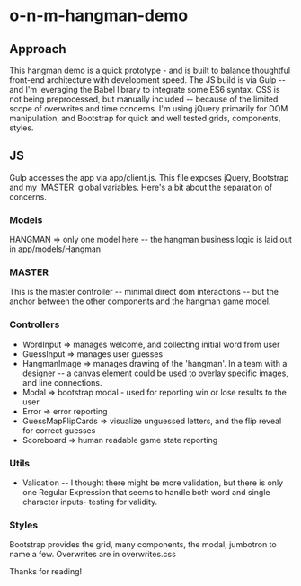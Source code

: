 # o-n-m-hangman-demo

## Approach

This hangman demo is a quick prototype - and is built to balance thoughtful front-end architecture with development speed.
The JS build is via Gulp -- and I'm leveraging the Babel library to integrate some ES6 syntax. 
CSS is not being preprocessed, but manually included -- because of the limited scope of overwrites and time concerns.
I'm using jQuery primarily for DOM manipulation, and Bootstrap for quick and well tested grids, components, styles. 

## JS

Gulp accesses the app via app/client.js.
This file exposes jQuery, Bootstrap and my 'MASTER' global variables. 
Here's a bit about the separation of concerns.

### Models
HANGMAN => only one model here -- the hangman business logic is laid out in app/models/Hangman

### MASTER
This is the master controller -- minimal direct dom interactions -- but the anchor between the other components and the hangman game model.

### Controllers
- WordInput => manages welcome, and collecting initial word from user
- GuessInput => manages user guesses
- HangmanImage => manages drawing of the 'hangman'. In a team with a designer -- a canvas element could be used to overlay specific images, and line connections.
- Modal => bootstrap modal - used for reporting win or lose results to the user
- Error => error reporting 
- GuessMapFlipCards => visualize unguessed letters, and the flip reveal for correct guesses
- Scoreboard => human readable game state reporting

### Utils
- Validation -- I thought there might be more validation, but there is only one Regular Expression that seems to handle both word and single character inputs- testing for validity.

### Styles
Bootstrap provides the grid, many components, the modal, jumbotron to name a few.
Overwrites are in overwrites.css

Thanks for reading!

